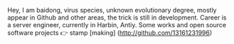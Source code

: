 Hey, I am baidong, virus species, unknown evolutionary degree,
mostly appear in Github and other areas, the trick is still in development.
Career is a server engineer, currently in Harbin, Antiy.
Some works and open source software projects
👉 stamp [making] (http://github.com/13161231996)
